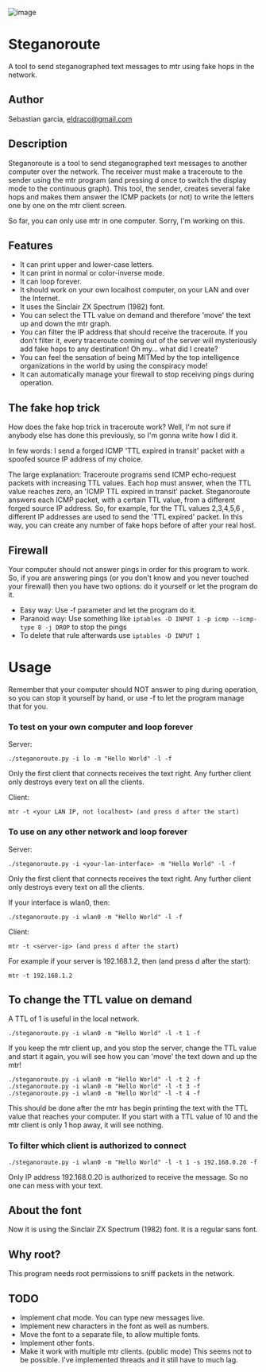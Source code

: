 
![image](https://user-images.githubusercontent.com/2458879/148521800-903e17f8-c8d0-4462-a413-7073cb26f9c1.png)

# Steganoroute

A tool to send steganographed text messages to mtr using fake hops in the network.


## Author

Sebastian garcia, eldraco@gmail.com

## Description

Steganoroute is a tool to send steganographed text messages to another computer over the network. The receiver must make a traceroute to the sender using the mtr program (and pressing d once to switch the display mode to the continuous graph). This tool, the sender, creates several fake hops and makes them answer the ICMP packets (or not) to write the letters one by one on the mtr client screen.

So far, you can only use mtr in one computer. Sorry, I'm working on this.

## Features
- It can print upper and lower-case letters.
- It can print in normal or color-inverse mode.
- It can loop forever.
- It should work on your own localhost computer, on your LAN and over the Internet.
- It uses the Sinclair ZX Spectrum (1982) font.
- You can select the TTL value on demand and therefore 'move' the text up and down the mtr graph.
- You can filter the IP address that should receive the traceroute. If you don't filter it, every traceroute coming out of the server will mysteriously add fake hops to any destination! Oh my... what did I create?
- You can feel the sensation of being MITMed by the top intelligence organizations in the world by using the conspiracy mode!
- It can automatically manage your firewall to stop receiving pings during operation.


## The fake hop trick

How does the fake hop trick in traceroute work?
Well, I'm not sure if anybody else has done this previously, so I'm gonna write how I did it.

In few words: I send a forged ICMP 'TTL expired in transit' packet with a spoofed source IP address of my choice. 

The large explanation:
Traceroute programs send ICMP echo-request packets with increasing TTL values. Each hop must answer, when the TTL value reaches zero, an 'ICMP TTL expired in transit' packet.
Steganoroute answers each ICMP packet, with a certain TTL value, from a different forged source IP address. So, for example, for the TTL values 2,3,4,5,6 , different IP addresses are used to send the 'TTL expired' packet.
In this way, you can create any number of fake hops before of after your real host.

## Firewall
Your computer should not answer pings in order for this program to work. So, if you are answering pings (or you don't know and you never touched your firewall)  then you have two options: do it yourself or let the program do it.

- Easy way: Use -f parameter and let the program do it.
- Paranoid way: Use something like `iptables -D INPUT 1 -p icmp --icmp-type 8 -j DROP` to stop the pings
- To delete that rule afterwards use `iptables -D INPUT 1`



Usage
=====
Remember that your computer should NOT answer to ping during operation, so you can stop it yourself by hand, or use -f to let the program manage that for you.

### To test on your own computer and loop forever

Server:

```
./steganoroute.py -i lo -m "Hello World" -l -f
```

Only the first client that connects receives the text right. Any further client only destroys every text on all the clients.

Client:
```
mtr -t <your LAN IP, not localhost> (and press d after the start)
```

### To use on any other network and loop forever

Server:
```
./steganoroute.py -i <your-lan-interface> -m "Hello World" -l -f
```
Only the first client that connects receives the text right. Any further client only destroys every text on all the clients.

If your interface is wlan0, then:
```
./steganoroute.py -i wlan0 -m "Hello World" -l -f
```

Client:
```
mtr -t <server-ip> (and press d after the start)
```
For example if your server is 192.168.1.2, then (and press d after the start):
```
mtr -t 192.168.1.2
```

To change the TTL value on demand
---------------------------------
A TTL of 1 is useful in the local network.
```
./steganoroute.py -i wlan0 -m "Hello World" -l -t 1 -f
```

If you keep the mtr client up, and you stop the server, change the TTL value and start it again, you will see how you can 'move' the text down and up the mtr!
```
./steganoroute.py -i wlan0 -m "Hello World" -l -t 2 -f
./steganoroute.py -i wlan0 -m "Hello World" -l -t 3 -f
./steganoroute.py -i wlan0 -m "Hello World" -l -t 4 -f
```

This should be done after the mtr has begin printing the text with the TTL value that reaches your computer. If you start with a TTL value of 10 and the mtr client is only 1 hop away, it will see nothing.


### To filter which client is authorized to connect

```
./steganoroute.py -i wlan0 -m "Hello World" -l -t 1 -s 192.168.0.20 -f
```

Only IP address 192.168.0.20 is authorized to receive the message. So no one can mess with your text.



## About the font

Now it is using the Sinclair ZX Spectrum (1982) font. It is a regular sans font.


## Why root?

This program needs root permissions to sniff packets in the network.


## TODO
- Implement chat mode. You can type new messages live.
- Implement new characters in the font as well as numbers.
- Move the font to a separate file, to allow multiple fonts.
- Implement other fonts.
- Make it work with multiple mtr clients. (public mode) This seems not to be possible. I've implemented threads and it still have to much lag.
